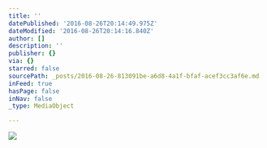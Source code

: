 ```yaml
---
title: ''
datePublished: '2016-08-26T20:14:49.975Z'
dateModified: '2016-08-26T20:14:16.840Z'
author: []
description: ''
publisher: {}
via: {}
starred: false
sourcePath: _posts/2016-08-26-813091be-a6d8-4a1f-bfaf-acef3cc3af6e.md
inFeed: true
hasPage: false
inNav: false
_type: MediaObject

---
```

![](https://the-grid-user-content.s3-us-west-2.amazonaws.com/13147982-e047-4a47-97a3-3890274b7ef8.jpg)
